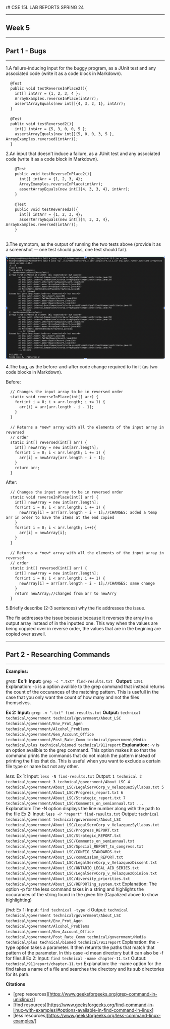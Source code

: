 r# CSE 15L LAB REPORTS SPRING 24

---
## Week 5
---
## Part 1 - Bugs
---

1.A failure-inducing input for the buggy program, as a JUnit test and any associated code (write it as a code block in Markdown).
  ```
    @Test
    public void testReverseInPlace2(){
      int[] intArr = {1, 2, 3, 4 };
      ArrayExamples.reverseInPlace(intArr);
      assertArrayEquals(new int[]{4, 3, 2, 1}, intArr);
    }
  
    @Test
    public void testReversed2(){
      int[] intArr = {5, 3, 0, 0, 5 };
      assertArrayEquals(new int[]{5, 0, 0, 3, 5 }, ArrayExamples.reversed(intArr));
    }

  ```
2.An input that doesn't induce a failure, as a JUnit test and any associated code (write it as a code block in Markdown).
  ```
      @Test
      public void testReverseInPlace2(){
        int[] intArr = {1, 2, 3, 4};
        ArrayExamples.reverseInPlace(intArr);
        assertArrayEquals(new int[]{4, 3, 3, 4}, intArr);
      }
    
      @Test
      public void testReversed2(){
        int[] intArr = {1, 2, 3, 4};
        assertArrayEquals(new int[]{4, 3, 3, 4}, ArrayExamples.reversed(intArr));
      }
    
  ```
3.The symptom, as the output of running the two tests above (provide it as a screenshot -- one test should pass, one test should fail).

![Image](https://github.com/VolumeZer0/cse15L-lab-reports-fa24/blob/main/Screen%20Shot%202024-05-04%20at%201.12.07%20AM.png?raw=true)

4.The bug, as the before-and-after code change required to fix it (as two code blocks in Markdown).

Before:
  ```
    // Changes the input array to be in reversed order
    static void reverseInPlace(int[] arr) {
      for(int i = 0; i < arr.length; i += 1) {
        arr[i] = arr[arr.length - i - 1];
      }
    }
  
    // Returns a *new* array with all the elements of the input array in reversed
    // order
    static int[] reversed(int[] arr) {
      int[] newArray = new int[arr.length];
      for(int i = 0; i < arr.length; i += 1) {
        arr[i] = newArray[arr.length - i - 1];
      }
      return arr;
    }
  ```
After:
  ```
    // Changes the input array to be in reversed order
    static void reverseInPlace(int[] arr) {
      int[] newArray = new int[arr.length];
      for(int i = 0; i < arr.length; i += 1) {
        newArray[i] = arr[arr.length - i - 1];//CHANGES: added a temp arr in order to have the items at the end copied
      }
      for(int i = 0; i < arr.length; i++){
        arr[i] = newArray[i];
      }
    }
  
    // Returns a *new* array with all the elements of the input array in reversed
    // order
    static int[] reversed(int[] arr) {
      int[] newArray = new int[arr.length];
      for(int i = 0; i < arr.length; i += 1) {
        newArray[i] = arr[arr.length - i - 1];//CHANGES: same change
      }
      return newArray;//changed from arr to newArry
    }
  ```
5.Briefly describe (2-3 sentences) why the fix addresses the issue.

  The fix addresses the issue because because it reverses the array in a output array instead of in the inputted one. This way when the values are being coppied over in reverse   order, the values that are in the begining are copied over aswell.

---
## Part 2 - Researching Commands
---
  __Examples:__
    
  _grep:_
    __Ex 1:__
      __Input:__
        ```
          grep -c ".txt" find-results.txt 
        ```
      __Output:__
        ```
          1391
        ```
      Explanation:
      -c is a option avalible to the grep command that instead returns the count of the occurances of the matching pattern. This is usefull in the case that you only want the count of how many and not the files themselves.
    
   __Ex 2:__
    __Input:__
        ```
          grep -v ".txt" find-results.txt
        ```
     __Output:__
        ```
          technical
          technical/government
          technical/government/About_LSC
          technical/government/Env_Prot_Agen
          technical/government/Alcohol_Problems
          technical/government/Gen_Account_Office
          technical/government/Post_Rate_Comm
          technical/government/Media
          technical/plos
          technical/biomed
          technical/911report
        ```
      __Explanation:__
      -v is an option avalible to the grep command. This option makes it so that the command prints the commands that do not match the pattern instead of printing the files that do. This is useful when you want to exclude a certain file type or name but not any other.
    
  _less:_
    Ex 1:
    Input:
      ```
      less -N find-results.txt
      ```
    Output:
      ```
      1 technical
      2 technical/government
      3 technical/government/About_LSC
      4 technical/government/About_LSC/LegalServCorp_v_VelazquezSyllabus.txt
      5 technical/government/About_LSC/Progress_report.txt
      6 technical/government/About_LSC/Strategic_report.txt
      7 technical/government/About_LSC/Comments_on_semiannual.txt
      ...
      ```
    Explanation:
    The -N option displays the line number along with the path to the file
    Ex 2:
    Input:
      ```
        less -P "report" find-results.txt
      ```
    Output:
      ```
        technical
        technical/government
        technical/government/About_LSC
        technical/government/About_LSC/LegalServCorp_v_VelazquezSyllabus.txt
        technical/government/About_LSC/Progress_REPORT.txt
        technical/government/About_LSC/Strategic_REPORT.txt
        technical/government/About_LSC/Comments_on_semiannual.txt
        technical/government/About_LSC/Special_REPORT_to_congress.txt
        technical/government/About_LSC/CONFIG_STANDARDS.txt
        technical/government/About_LSC/commission_REPORT.txt
        technical/government/About_LSC/LegalServCorp_v_VelazquezDissent.txt
        technical/government/About_LSC/ONTARIO_LEGAL_AID_SERIES.txt
        technical/government/About_LSC/LegalServCorp_v_VelazquezOpinion.txt
        technical/government/About_LSC/diversity_priorities.txt
        technical/government/About_LSC/REPORTing_system.txt
      ```
    Explanation:
    The option -p for the less command takes in a string and highlights the occurances of the string found in the given file (Capalized above to show highlighting)
    
  _find:_
    Ex 1:
    Input:
      ```
         find technical -type d
      ```
    Output:
      ```
        technical
        technical/government
        technical/government/About_LSC
        technical/government/Env_Prot_Agen
        technical/government/Alcohol_Problems
        technical/government/Gen_Account_Office
        technical/government/Post_Rate_Comm
        technical/government/Media
        technical/plos
        technical/biomed
        technical/911report
      ```
    Explanation:
    the -type option takes a parameter. It then returnts the paths that match that pattern of the parameter. In this case -d mean directory but it can also be -f for files.ll
    Ex 2:
    Input:
      ```
        find technical -name chapter-11.txt
      ```
    Output:
      ```
        technical/911report/chapter-11.txt
      ```
    Explanation:
    the -name option for the find takes a name of a file and searches the directory and its sub directories for its path.

  __Citations__
  * [grep resources][https://www.geeksforgeeks.org/grep-command-in-unixlinux/]
  * [find resources][https://www.geeksforgeeks.org/find-command-in-linux-with-examples/#options-available-in-find-command-in-linux]
  * [less resources][https://www.geeksforgeeks.org/less-command-linux-examples/]


